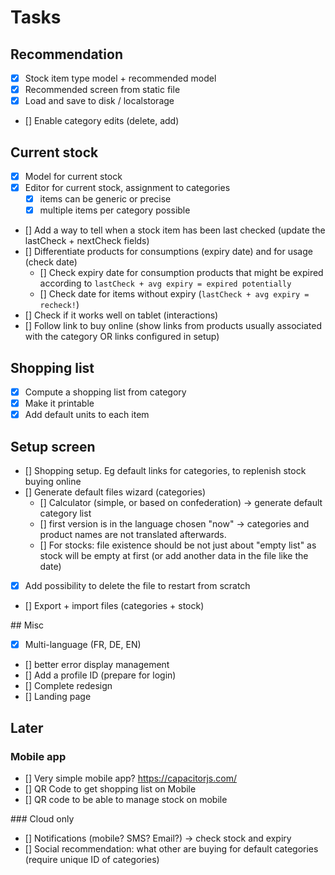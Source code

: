 # Tasks

## Recommendation

- [x] Stock item type model + recommended model
- [x] Recommended screen from static file
- [x] Load and save to disk / localstorage
- [] Enable category edits (delete, add)

## Current stock

- [x] Model for current stock
- [x] Editor for current stock, assignment to categories
    - [x] items can be generic or precise
    - [x] multiple items per category possible
- [] Add a way to tell when a stock item has been last checked (update the lastCheck + nextCheck fields)
- [] Differentiate products for consumptions (expiry date) and for usage (check date)
    - [] Check expiry date for consumption products that might be expired according to `lastCheck + avg expiry = expired potentially`
    - [] Check date for items without expiry (`lastCheck + avg expiry = recheck!`)
- [] Check if it works well on tablet (interactions)
- [] Follow link to buy online (show links from products usually associated with the category OR links configured in setup)

## Shopping list

- [x] Compute a shopping list from category
- [x] Make it printable
- [x] Add default units to each item

## Setup screen

- [] Shopping setup. Eg default links for categories, to replenish stock buying online
- [] Generate default files wizard (categories)
    - [] Calculator (simple, or based on confederation) -> generate default category list
    - [] first version is in the language chosen "now" -> categories and product names are not translated afterwards.
    - [] For stocks: file existence should be not just about "empty list" as stock will be empty at first (or add another data in the file like the date)
- [x] Add possibility to delete the file to restart from scratch
- [] Export + import files (categories + stock)

## Misc

- [x] Multi-language (FR, DE, EN)
- [] better error display management
- [] Add a profile ID (prepare for login)
- [] Complete redesign
- [] Landing page

## Later 

### Mobile app

- [] Very simple mobile app? https://capacitorjs.com/
- [] QR Code to get shopping list on Mobile 
- [] QR code to be able to manage stock on mobile

### Cloud only

- [] Notifications (mobile? SMS? Email?) -> check stock and expiry
- [] Social recommendation: what other are buying for default categories (require unique ID of categories)